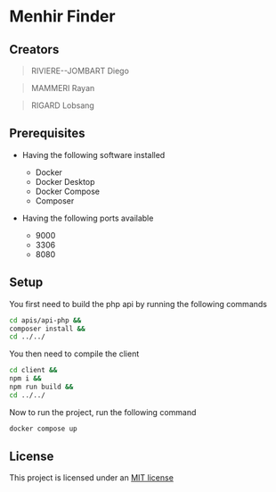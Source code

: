 # Menhir Finder

## Creators

> RIVIERE--JOMBART Diego

> MAMMERI Rayan

> RIGARD Lobsang

## Prerequisites

- Having the following software installed
  - Docker
  - Docker Desktop
  - Docker Compose
  - Composer

- Having the following ports available
  - 9000
  - 3306
  - 8080

## Setup

You first need to build the php api by running the following commands

```bash
cd apis/api-php &&
composer install &&
cd ../../
```

You then need to compile the client

```bash
cd client &&
npm i &&
npm run build &&
cd ../../
```

Now to run the project, run the following command

```bash
docker compose up
```

## License

This project is licensed under an [MIT license](./LICENSE)